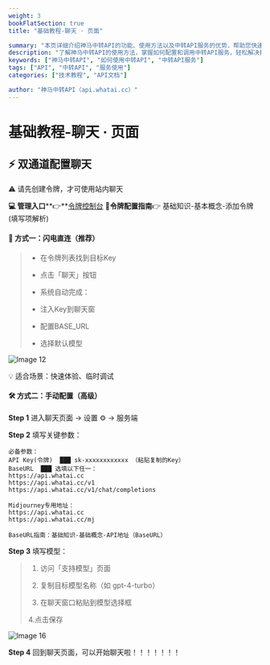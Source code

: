```yaml
---
weight: 3
bookFlatSection: true
title: "基础教程-聊天 · 页面"

summary: "本页详细介绍神马中转API的功能、使用方法以及中转API服务的优势，帮助您快速上手并提升效率。"
description: "了解神马中转API的使用方法，掌握如何配置和调用中转API服务，轻松解决接口调用难题。"
keywords: ["神马中转API", "如何使用中转API", "中转API服务"]
tags: ["API", "中转API", "服务使用"]
categories: ["技术教程", "API文档"]

author: "神马中转API（api.whatai.cc）"
---
```


# 基础教程-聊天 · 页面



**⚡ 双通道配置聊天** ​
---------------

⚠️ 请先创建令牌，才可使用站内聊天

**💻 管理入口****👉**[令牌控制台](https://api.whatai.cc/token)
📖**令牌配置指南**👉 基础知识-基本概念-添加令牌(填写项解析)



#### **🚀 方式一：闪电直连（推荐）**

> *   在令牌列表找到目标Key
> 
> *   点击「聊天」按钮
> 
> *   系统自动完成：
> 
> 
> - 注入Key到聊天窗
> 
> 
> - 配置BASE_URL
> 
> 
> - 选择默认模型

![Image 12](https://pic2.imgdd.cc/item/68cc0247fcdff6548301c089.png)


💡 适合场景：快速体验、临时调试

#### **🛠️ 方式二：手动配置（高级）**

**Step 1** 进入聊天页面 → 设置 ⚙️ → 服务端

**Step 2** 填写关键参数：
```
必备参数： 
API Key(令牌)  ███ sk-xxxxxxxxxxxx （粘贴复制的Key） 
BaseURL  ███ 选填以下任一：    
https://api.whatai.cc 
https://api.whatai.cc/v1    
https://api.whatai.cc/v1/chat/completions  

Midjourney专用地址：    
https://api.whatai.cc   
https://api.whatai.cc/mj

BaseURL指南：基础知识-基础概念-API地址（BaseURL）
```



**Step 3** 填写模型：

> 1. 访问「支持模型」页面
> 
> 
> 2. 复制目标模型名称（如 gpt-4-turbo）
> 
> 
> 3. 在聊天窗口粘贴到模型选择框
> 
> 
> 4.点击保存

![Image 16](https://pic2.imgdd.cc/item/68cc02d2fcdff6548301c0c5.png)

**Step 4** 回到聊天页面，可以开始聊天啦！！！！！！！